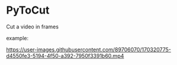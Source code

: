 # PyToCut
Cut a video in frames


example:


https://user-images.githubusercontent.com/89706070/170320775-d4550fe3-5194-4f50-a392-7950f3391b60.mp4
